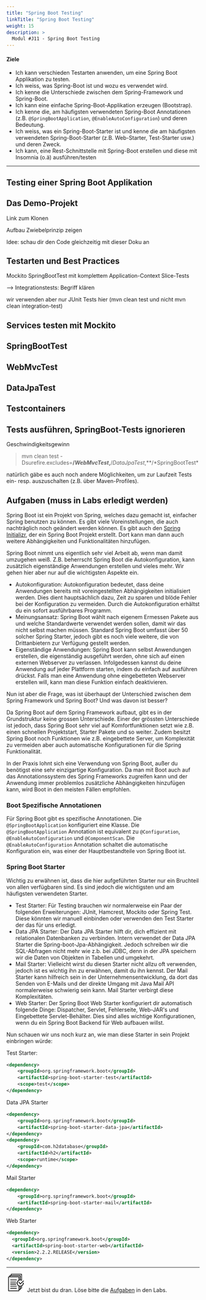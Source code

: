```yaml
---
title: "Spring Boot Testing"
linkTitle: "Spring Boot Testing"
weight: 15
description: >
  Modul #J11 - Spring Boot Testing
---
```


#### Ziele

- Ich kann verschieden Testarten anwenden, um eine Spring Boot Applikation zu testen.
- Ich weiss, was Spring-Boot ist und wozu es verwendet wird.
- Ich kenne die Unterschiede zwischen dem Spring-Framework und Spring-Boot.
- Ich kann eine einfache Spring-Boot-Applikation erzeugen (Bootstrap).
- Ich kenne die, am häufigsten verwendeten Spring-Boot Annotationen (z.B. `@SpringBootApplication`,
  `@EnableAutoConfiguration`) und deren Bedeutung.
- Ich weiss, was ein Spring-Boot-Starter ist und kenne die am häufigsten verwendeten
  Spring-Boot-Starter (z.B. Web-Starter, Test-Starter usw.) und deren Zweck.
- Ich kann, eine Rest-Schnittstelle mit Spring-Boot erstellen und diese mit Insomnia (o.ä)
  ausführen/testen

---

## Testing einer Spring Boot Applikation

## Das Demo-Projekt

Link zum Klonen

Aufbau Zwiebelprinzip zeigen

Idee: schau dir den Code gleichzeitig mit dieser Doku an

## Testarten und Best Practices

Mockito
SpringBootTest mit komplettem Application-Context
Slice-Tests

--> Integrationstests: Begriff klären

wir verwenden aber nur JUnit Tests hier (mvn clean test und nicht mvn clean integration-test)

## Services testen mit Mockito

## SpringBootTest

## WebMvcTest

## DataJpaTest

## Testcontainers

## Tests ausführen, SpringBoot-Tests ignorieren

Geschwindigkeitsgewinn

> mvn clean test -Dsurefire.excludes=**/_WebMvcTest_,**/_DataJpaTest_,\**/*SpringBootTest\*

natürlich gäbe es auch noch andere Möglichkeiten, um zur Laufzeit Tests ein- resp. auszuschalten (z.B. über Maven-Profiles).

## Aufgaben (muss in Labs erledigt werden)

Spring Boot ist ein Projekt von Spring, welches dazu gemacht ist, einfacher Spring benutzen
zu können. Es gibt viele Voreinstellungen, die auch nachträglich noch geändert werden können. Es gibt auch
den [Spring Initializr](https://start.spring.io/), der ein Spring Boot Projekt erstellt.
Dort kann man dann auch weitere Abhängigkeiten und Funktionalitäten hinzufügen.

Spring Boot nimmt uns eigentlich sehr viel Arbeit ab, wenn man damit umzugehen weiß.
Z.B. beherrscht Spring Boot die Autokonfiguration, kann zusätzlich eigenständige Anwendungen
erstellen und vieles mehr. Wir gehen hier aber nur auf die wichtigsten Aspekte ein.

- Autokonfiguration: Autokonfiguration bedeutet, dass deine Anwendungen bereits mit voreingestellten
  Abhängigkeiten initialisiert werden. Dies dient hauptsächlich dazu, Zeit zu sparen und blöde Fehler
  bei der Konfiguration zu vermeiden. Durch die Autokonfiguration erhältst du ein sofort ausführbares Programm.
- Meinungsansatz: Spring Boot wählt nach eigenem Ermessen Pakete aus und welche
  Standardwerte verwendet werden sollen, damit wir das nicht selbst machen müssen. Standard Spring
  Boot umfasst über 50 solcher Spring Starter, jedoch gibt es noch viele weitere, die von
  Drittanbietern zur Verfügung gestellt werden.
- Eigenständige Anwendungen: Spring Boot kann selbst Anwendungen erstellen, die eigenständig ausgeführt
  werden, ohne sich auf einen externen Webserver zu verlassen. Infolgedessen kannst du deine Anwendung
  auf jeder Plattform starten, indem du einfach auf ausführen drückst. Falls man eine Anwendung ohne
  eingebetteten Webserver erstellen will, kann man diese Funktion einfach deaktivieren.

Nun ist aber die Frage, was ist überhaupt der Unterschied zwischen dem Spring Framework und Spring Boot?
Und was davon ist besser?

Da Spring Boot auf dem Spring Framework aufbaut, gibt es in der Grundstruktur keine grossen
Unterschiede. Einer der grössten Unterschiede ist jedoch, dass Spring Boot sehr viel auf
Komfortfunktionen setzt wie z.B. einen schnellen Projektstart, Starter Pakete und so weiter.
Zudem besitzt Spring Boot noch Funktionen wie z.B. eingebettete Server, um Komplexität zu vermeiden aber auch
automatische Konfigurationen für die Spring Funktionalität.

In der Praxis lohnt sich eine Verwendung von Spring Boot, außer du benötigst eine sehr einzigartige
Konfiguration. Da man mit Boot auch auf das Annotationssystem des Spring Frameworks
zugreifen kann und der Anwendung immer problemlos zusätzliche Abhängigkeiten hinzufügen kann,
wird Boot in den meisten Fällen empfohlen.

### Boot Spezifische Annotationen

Für Spring Boot gibt es spezifische Annotationen. Die `@SpringBootApplication` konfiguriert eine
Klasse. Die `@SpringBootApplication` Annotation ist equivalent
zu `@Configuration`, `@EnableAutoConfiguration` und `@ComponentScan`. Die `@EnableAutoConfiguration`
Annotation schaltet die automatische Konfiguration ein, was einer der Hauptbestandteile von Spring
Boot ist.

### Spring Boot Starter

Wichtig zu erwähnen ist, dass die hier aufgeführten Starter nur ein Bruchteil von allen verfügbaren sind.
Es sind jedoch die wichtigsten und am häufigsten verwendeten Starter.

- Test Starter: Für Testing brauchen wir normalerweise ein Paar der folgenden Erweiterungen:
  JUnit, Hamcrest, Mockito oder Spring Test. Diese könnten wir manuell einbinden oder verwenden
  den Test Starter der das für uns erledigt.
- Data JPA Starter: Der Data JPA Starter hilft dir, dich effizient mit relationalen
  Datenbanken zu verbinden. Intern verwendet der Data JPA Starter die Spring-boot-Jpa-Abhängigkeit.
  Jedoch schreiben wir die SQL-Abfragen nicht mehr wie z.b. bei JDBC, denn in der JPA speichern wir
  die Daten von Objekten in Tabellen und umgekehrt.
- Mail Starter: Vielleicht wirst du diesen Starter nicht allzu oft verwenden,
  jedoch ist es wichtig ihn zu erwähnen, damit du ihn kennst. Der Mail Starter kann hilfreich sein
  in der Unternehmensentwicklung, da dort das Senden von E-Mails und der direkte Umgang
  mit Java Mail API normalerweise schwierig sein kann. Mail Starter verbirgt diese Komplexitäten.
- Web Starter: Der Spring Boot Web Starter konfiguriert dir automatisch folgende Dinge: Dispatcher,
  Servlet, Fehlerseite, Web-JAR's und Eingebettete Servlet-Behälter. Dies sind alles wichtige
  Konfigurationen, wenn du ein Spring Boot Backend für Web aufbauen willst.

Nun schauen wir uns noch kurz an, wie man diese Starter in sein Projekt einbringen würde:

Test Starter:

```xml
<dependency>
    <groupId>org.springframework.boot</groupId>
    <artifactId>spring-boot-starter-test</artifactId>
    <scope>test</scope>
</dependency>
```

Data JPA Starter

```xml
<dependency>
    <groupId>org.springframework.boot</groupId>
    <artifactId>spring-boot-starter-data-jpa</artifactId>
</dependency>
<dependency>
    <groupId>com.h2database</groupId>
    <artifactId>h2</artifactId>
    <scope>runtime</scope>
</dependency>
```

Mail Starter

```xml
<dependency>
    <groupId>org.springframework.boot</groupId>
    <artifactId>spring-boot-starter-mail</artifactId>
</dependency>
```

Web Starter

```xml
<dependency>
  <groupId>org.springframework.boot</groupId>
  <artifactId>spring-boot-starter-web</artifactId>
  <version>2.2.2.RELEASE</version>
</dependency>
```

---

![task1](/images/task.png) Jetzt bist du dran. Löse bitte die [Aufgaben](../../../../labs/java/spring) in den Labs.
